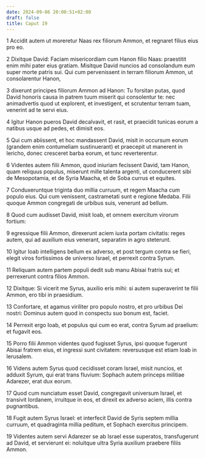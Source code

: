 ```yaml
---
date: 2024-09-06 20:00:51+02:00
draft: false
title: Caput 19
---
```





1 Accidit autem ut moreretur Naas rex filiorum Ammon, et regnaret filius eius pro eo.

2 Dixitque David: Faciam misericordiam cum Hanon filio Naas: praestitit enim mihi pater eius gratiam. Misitque David nuncios ad consolandum eum super morte patris sui. Qui cum pervenissent in terram filiorum Ammon, ut consolarentur Hanon,

3 dixerunt principes filiorum Ammon ad Hanon: Tu forsitan putas, quod David honoris causa in patrem tuum miserit qui consolentur te: nec animadvertis quod ut explorent, et investigent, et scrutentur terram tuam, venerint ad te servi eius.

4 Igitur Hanon pueros David decalvavit, et rasit, et praecidit tunicas eorum a natibus usque ad pedes, et dimisit eos.

5 Qui cum abiissent, et hoc mandassent David, misit in occursum eorum (grandem enim contumeliam sustinuerant) et praecepit ut manerent in Iericho, donec cresceret barba eorum, et tunc reverterentur.

6 Videntes autem filii Ammon, quod iniuriam fecissent David, tam Hanon, quam reliquus populus, miserunt mille talenta argenti, ut conducerent sibi de Mesopotamia, et de Syria Maacha, et de Soba currus et equites.

7 Conduxeruntque triginta duo millia curruum, et regem Maacha cum populo eius. Qui cum venissent, castrametati sunt e regione Medaba. Filii quoque Ammon congregati de urbibus suis, venerunt ad bellum.

8 Quod cum audisset David, misit Ioab, et omnem exercitum virorum fortium:

9 egressique filii Ammon, direxerunt aciem iuxta portam civitatis: reges autem, qui ad auxilium eius venerant, separatim in agro steterunt.

10 Igitur Ioab intelligens bellum ex adverso, et post tergum contra se fieri, elegit viros fortissimos de universo Israel, et perrexit contra Syrum.

11 Reliquam autem partem populi dedit sub manu Abisai fratris sui; et perrexerunt contra filios Ammon.

12 Dixitque: Si vicerit me Syrus, auxilio eris mihi: si autem superaverint te filii Ammon, ero tibi in praesidium.

13 Confortare, et agamus viriliter pro populo nostro, et pro urbibus Dei nostri: Dominus autem quod in conspectu suo bonum est, faciet.

14 Perrexit ergo Ioab, et populus qui cum eo erat, contra Syrum ad praelium: et fugavit eos.

15 Porro filii Ammon videntes quod fugisset Syrus, ipsi quoque fugerunt Abisai fratrem eius, et ingressi sunt civitatem: reversusque est etiam Ioab in Ierusalem.

16 Videns autem Syrus quod cecidisset coram Israel, misit nuncios, et adduxit Syrum, qui erat trans fluvium: Sophach autem princeps militiae Adarezer, erat dux eorum.

17 Quod cum nunciatum esset David, congregavit universum Israel, et transivit Iordanem, irruitque in eos, et direxit ex adverso aciem, illis contra pugnantibus.

18 Fugit autem Syrus Israel: et interfecit David de Syris septem millia curruum, et quadraginta millia peditum, et Sophach exercitus principem.

19 Videntes autem servi Adarezer se ab Israel esse superatos, transfugerunt ad David, et servierunt ei: noluitque ultra Syria auxilium praebere filiis Ammon.

